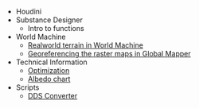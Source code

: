 * Houdini
* Substance Designer
    * Intro to functions
* World Machine
    * [Realworld terrain in World Machine](https://www.artstation.com/shinsoj/blog/XaKq/realworld-terrain-in-world-machine)
    * [Georeferencing the raster maps in Global Mapper](https://www.artstation.com/shinsoj/blog/OMjl/georeferencing-the-raster-maps-in-global-mapper)
* Technical Information
    * [Optimization](https://www.artstation.com/shinsoj/blog/VoZK/optimization-for-the-artists)
    * [Albedo chart](https://www.artstation.com/shinsoj/blog/Q9j6/albedo-chart)
* Scripts
    * [DDS Converter](https://github.com/shinsoj/tools/wiki/DDS-Converter)
